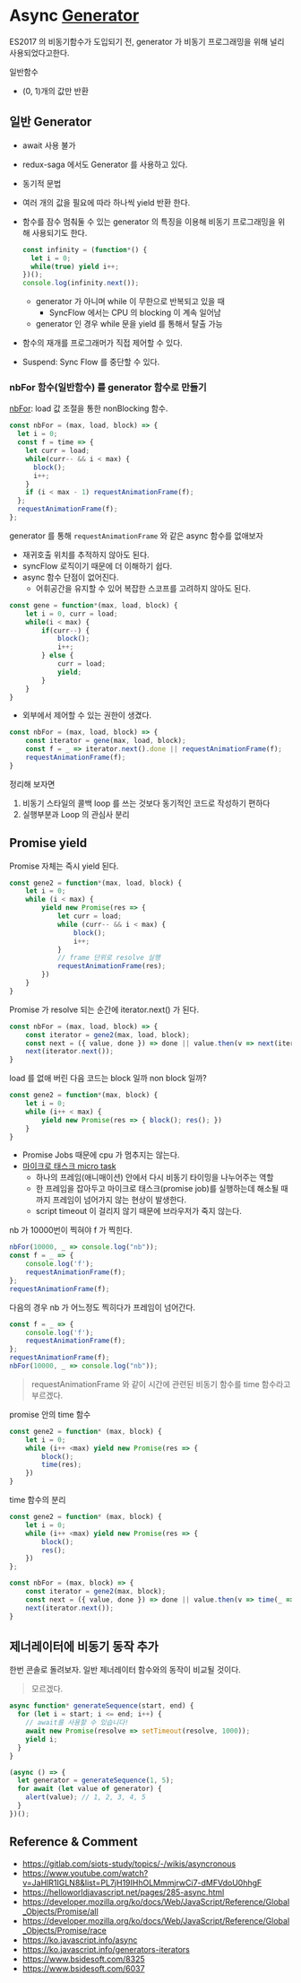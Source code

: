 # Async [Generator](./Iteration%20프로토콜.html)

ES2017 의 비동기함수가 도입되기 전, generator 가 비동기 프로그래밍을 위해 널리 사용되었다고한다.

일반함수
- (0, 1)개의 값만 반환

## 일반 Generator 
- await 사용 불가
- redux-saga 에서도 Generator 를 사용하고 있다.
- 동기적 문법
- 여러 개의 값을 필요에 따라 하나씩 yield 반환 한다.
- 함수를 잠수 멈춰둘 수 있는 generator 의 특징을 이용해 비동기 프로그래밍을 위해 사용되기도 한다.
    ```javascript
    const infinity = (function*() {
      let i = 0;
      while(true) yield i++;
    })();
    console.log(infinity.next());
    ```
    - generator 가 아니며 while 이 무한으로 반복되고 있을 때
        - SyncFlow 에서는 CPU 의 blocking 이 계속 일어남
    - generator 인 경우 while 문을 yield 를 통해서 탈출 가능
      
      
- 함수의 재개를 프로그래머가 직접 제어할 수 있다.
- Suspend: Sync Flow 를 중단할 수 있다.

### nbFor 함수(일반함수) 를 generator 함수로 만들기
[nbFor](./Sync%20Async.html#nonblocking): load 값 조절을 통한 nonBlocking 함수. 
```javascript
const nbFor = (max, load, block) => {
  let i = 0;
  const f = time => {
    let curr = load;
    while(curr-- && i < max) {
      block();
      i++;
    }
    if (i < max - 1) requestAnimationFrame(f);
  };
  requestAnimationFrame(f);
};
```
generator 를 통해 `requestAnimationFrame` 와 같은 async 함수를 없애보자     
- 재귀호출 위치를 추적하지 않아도 된다.
- syncFlow 로직이기 때문에 더 이해하기 쉽다.  
- async 함수 단점이 없어진다.
    - 어휘공간을 유지할 수 있어 복잡한 스코프를 고려하지 않아도 된다.

```javascript
const gene = function*(max, load, block) {
    let i = 0, curr = load;
    while(i < max) {
        if(curr--) {
            block();
            i++;
        } else {
            curr = load;
            yield;
        }
    }
}
```
- 외부에서 제어할 수 있는 권한이 생겼다.      
```javascript
const nbFor = (max, load, block) => {
    const iterator = gene(max, load, block);
    const f = _ => iterator.next().done || requestAnimationFrame(f);
    requestAnimationFrame(f);
}
```
정리해 보자면
1. 비동기 스타일의 콜백 loop 를 쓰는 것보다 동기적인 코드로 작성하기 편하다
1. 실행부분과 Loop 의 관심사 분리

## Promise yield
Promise 자체는 즉시 yield 된다.
```javascript
const gene2 = function*(max, load, block) {
    let i = 0;
    while (i < max) {
        yield new Promise(res => {
            let curr = load;
            while (curr-- && i < max) {
                block();
                i++;
            }
            // frame 단위로 resolve 실행
            requestAnimationFrame(res);
        })
    }
}
```
Promise 가 resolve 되는 순간에 iterator.next() 가 된다.
```javascript
const nbFor = (max, load, block) => {
    const iterator = gene2(max, load, block);
    const next = ({ value, done }) => done || value.then(v => next(iterator.next()));
    next(iterator.next());
}
```

load 를 없애 버린 다음 코드는 block 일까 non block 일까? 
```javascript
const gene2 = function*(max, block) {
    let i = 0;
    while (i++ < max) {
        yield new Promise(res => { block(); res(); })
    }
}
```
- Promise Jobs 때문에 cpu 가 멈추지는 않는다.
- [마이크로 태스크 micro task](./Promise.html#마이크로-태스크) 
    - 하나의 프레임(애니매이션) 안에서 다시 비동기 타이밍을 나누어주는 역할 
    - 한 프레임을 잡아두고 마이크로 태스크(promise job)를 실행하는데 해소될 때까지 프레임이 넘어가지 않는 현상이 발생한다.
    - script timeout 이 걸리지 않기 때문에 브라우저가 죽지 않는다.   


nb 가 10000번이 찍혀야 f 가 찍힌다. 
```javascript
nbFor(10000, _ => console.log("nb"));
const f = _ => {
    console.log('f');
    requestAnimationFrame(f);
};
requestAnimationFrame(f);
```

다음의 경우 nb 가 어느정도 찍히다가 프레임이 넘어간다.  
```javascript
const f = _ => {
    console.log('f');
    requestAnimationFrame(f);
};
requestAnimationFrame(f);
nbFor(10000, _ => console.log("nb"));
```

> requestAnimationFrame 와 같이 시간에 관련된 비동기 함수를 time 함수라고 부르겠다.

promise 안의 time 함수
```javascript
const gene2 = function* (max, block) {
    let i = 0;
    while (i++ <max) yield new Promise(res => {
        block();
        time(res);
    })
}
```

time 함수의 분리
```javascript
const gene2 = function* (max, block) {
    let i = 0;
    while (i++ <max) yield new Promise(res => {
        block();
        res();
    })
};

const nbFor = (max, block) => {
    const iterator = gene2(max, block);
    const next = ({ value, done }) => done || value.then(v => time(_ => next(iterator.next())));
    next(iterator.next());
}
```


## 제너레이터에 비동기 동작 추가
한번 콘솔로 돌려보자. 일반 제너레이터 함수와의 동작이 비교될 것이다.
> 모르겠다.
```javascript
async function* generateSequence(start, end) {
  for (let i = start; i <= end; i++) {
    // await를 사용할 수 있습니다!
    await new Promise(resolve => setTimeout(resolve, 1000));
    yield i;
  }
}

(async () => {
  let generator = generateSequence(1, 5);
  for await (let value of generator) {
    alert(value); // 1, 2, 3, 4, 5
  }
})();
```


Reference & Comment
--
- https://gitlab.com/siots-study/topics/-/wikis/asyncronous
- https://www.youtube.com/watch?v=JaHlR1IGLN8&list=PL7jH19IHhOLMmmjrwCi7-dMFVdoU0hhgF
- https://helloworldjavascript.net/pages/285-async.html
- https://developer.mozilla.org/ko/docs/Web/JavaScript/Reference/Global_Objects/Promise/all
- https://developer.mozilla.org/ko/docs/Web/JavaScript/Reference/Global_Objects/Promise/race
- https://ko.javascript.info/async
- https://ko.javascript.info/generators-iterators
- https://www.bsidesoft.com/8325
- https://www.bsidesoft.com/6037